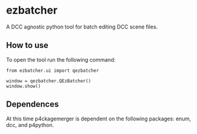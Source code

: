 # ezbatcher
A DCC agnostic python tool for batch editing DCC scene files.  

## How to use
To open the tool run the following command:  

```
from ezbatcher.ui import qezbatcher

window = qezbatcher.QEzBatcher()
window.show()
```

## Dependences
At this time p4ckagemerger is dependent on the following packages: enum, dcc, and p4python.  
